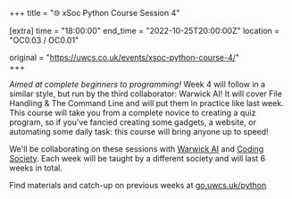 +++
title = "🌐 xSoc Python Course Session 4"

[extra]
time = "18:00:00"
end_time = "2022-10-25T20:00:00Z"
location = "OC0.03 / OC0.01"

original = "https://uwcs.co.uk/events/xsoc-python-course-4/"    
+++

*Aimed at complete beginners to programming!*  Week 4 will follow in a similar style, but run by the third collaborator: Warwick AI! It will cover File Handling & The Command Line and will put them in practice like last week. This course will take you from a complete novice to creating a quiz program, so if you've fancied creating some gadgets, a website, or automating some daily task: this course will bring anyone up to speed!

We'll be collaborating on these sessions with [Warwick AI](https://warwick.ai/) and [Coding Society](https://www.warwickcodingsociety.com/). Each week will be taught by a different society and will last 6 weeks in total.

Find materials and catch-up on previous weeks at [go.uwcs.uk/python](https://go.uwcs.uk/python)
